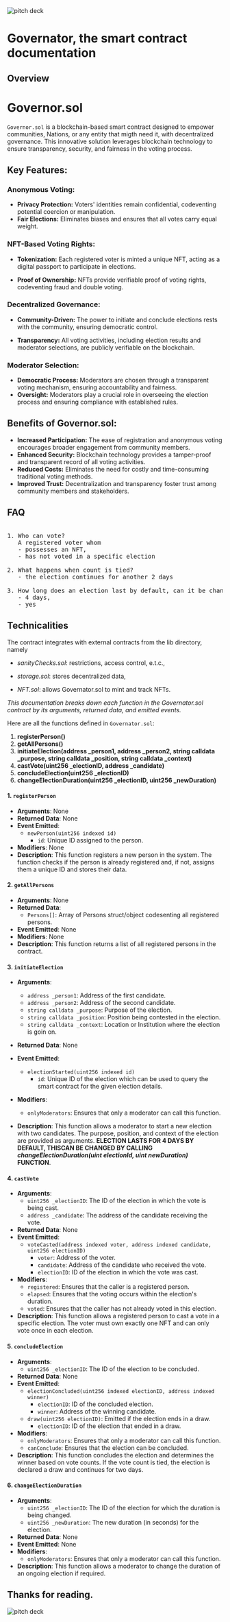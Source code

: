 <img src="https://github.com/soomtochukwu/Governator/blob/main/governator/public/gv%20p%20d.png" alt="pitch deck">

# Governator, the smart contract documentation
## Overview

# Governor.sol

`Governor.sol` is a blockchain-based smart contract designed to empower communities, Nations, or any entity that migth need it, with decentralized governance. This innovative solution leverages blockchain technology to ensure transparency, security, and fairness in the voting process.

## Key Features:

### Anonymous Voting:
- **Privacy Protection:** Voters' identities remain confidential, codeventing potential coercion or manipulation.
- **Fair Elections:** Eliminates biases and ensures that all votes carry equal weight.

### NFT-Based Voting Rights:
- **Tokenization:** Each registered voter is minted a unique NFT, acting as a digital passport to participate in elections.

- **Proof of Ownership:** NFTs provide verifiable proof of voting rights, codeventing fraud and double voting.


### Decentralized Governance:
- **Community-Driven:** The power to initiate and conclude elections rests with the community, ensuring democratic control.

- **Transparency:** All voting activities, including election results and moderator selections, are publicly verifiable on the blockchain.


### Moderator Selection:
- **Democratic Process:** Moderators are chosen through a transparent voting mechanism, ensuring accountability and fairness.
- **Oversight:** Moderators play a crucial role in overseeing the election process and ensuring compliance with established rules.

## Benefits of Governor.sol:

- **Increased Participation:** The ease of registration and anonymous voting encourages broader engagement from community members.
- **Enhanced Security:** Blockchain technology provides a tamper-proof and transparent record of all voting activities.
- **Reduced Costs:** Eliminates the need for costly and time-consuming traditional voting methods.
- **Improved Trust:** Decentralization and transparency foster trust among community members and stakeholders.

## FAQ
<pre>
   
1. Who can vote?
   A registered voter whom
   - possesses an NFT,
   - has not voted in a specific election
   
2. What happens when count is tied?
   - the election continues for another 2 days
   
3. How long does an election last by default, can it be changed?
   - 4 days,
   - yes 
</pre>

## Technicalities
The contract integrates with external contracts from the lib directory, namely
- _sanityChecks.sol_: restrictions, access control, e.t.c.,
- _storage.sol_: stores decentralized data,

- _NFT.sol_: allows Governator.sol to mint and track NFTs. 


_This documentation breaks down each function in the Governator.sol contract by its arguments, returned data, and emitted events._

Here are all the functions defined in `Governator.sol`:

1. **registerPerson()**
2. **getAllPersons()**
3. **initiateElection(address _person1, address _person2, string calldata _purpose, string calldata _position, string calldata _context)**
4. **castVote(uint256 _electionID, address _candidate)**
5. **concludeElection(uint256 _electionID)**
6. **changeElectionDuration(uint256 _electionID, uint256 _newDuration)**

   
#### 1. **`registerPerson`**
   - **Arguments**: None
   - **Returned Data**: None
   - **Event Emitted**: 
     - `newPerson(uint256 indexed id)`
       - `id`: Unique ID assigned to the person.
   - **Modifiers**: None
   - **Description**: 
     This function registers a new person in the system. The function checks if the person is already registered and, if not, assigns them a unique ID and stores their data.

#### 2. **`getAllPersons`**
   - **Arguments**: None
   - **Returned Data**: 
     - `Persons[]`: Array of Persons struct/object codesenting all registered persons.
   - **Event Emitted**: None
   - **Modifiers**: None
   - **Description**: 
     This function returns a list of all registered persons in the contract.


#### 3. **`initiateElection`**
   - **Arguments**: 
   
     - `address _person1`: Address of the first candidate.
     - `address _person2`: Address of the second candidate.
     - `string calldata _purpose`: Purpose of the election.
     - `string calldata _position`: Position being contested in the election.
     - `string calldata _context`: Location or Institution where the election is goin on.
   - **Returned Data**: None
   - **Event Emitted**: 
     - `electionStarted(uint256 indexed id)`
       - `id`: Unique ID of the election which can be used to query the smart contract for the given election details.
   - **Modifiers**: 
     - `onlyModerators`: Ensures that only a moderator can call this function.
   - **Description**: 
     This function allows a moderator to start a new election with two candidates. The purpose, position, and context of the election are provided as arguments. **ELECTION LASTS FOR 4 DAYS BY DEFAULT, THISCAN BE CHANGED BY CALLING _changeElectionDuration(uint electionId, uint newDuration)_ FUNCTION**.

#### 4. **`castVote`**
   - **Arguments**: 
     - `uint256 _electionID`: The ID of the election in which the vote is being cast.
     - `address _candidate`: The address of the candidate receiving the vote.
   - **Returned Data**: None
   - **Event Emitted**: 
     - `voteCasted(address indexed voter, address indexed candidate, uint256 electionID)`
       - `voter`: Address of the voter.
       - `candidate`: Address of the candidate who received the vote.
       - `electionID`: ID of the election in which the vote was cast.
   - **Modifiers**: 
     - `registered`: Ensures that the caller is a registered person.
     - `elapsed`: Ensures that the voting occurs within the election's duration.
     - `voted`: Ensures that the caller has not already voted in this election.
   - **Description**: 
     This function allows a registered person to cast a vote in a specific election. The voter must own exactly one NFT and can only vote once in each election.

#### 5. **`concludeElection`**
   - **Arguments**: 
     - `uint256 _electionID`: The ID of the election to be concluded.
   - **Returned Data**: None
   - **Event Emitted**: 
     - `electionConcluded(uint256 indexed electionID, address indexed winner)`
       - `electionID`: ID of the concluded election.
       - `winner`: Address of the winning candidate.
     - `draw(uint256 electionID)`: Emitted if the election ends in a draw.
       - `electionID`: ID of the election that ended in a draw.
   - **Modifiers**: 
     - `onlyModerators`: Ensures that only a moderator can call this function.
     - `canConclude`: Ensures that the election can be concluded.
   - **Description**: 
     This function concludes the election and determines the winner based on vote counts. If the vote count is tied, the election is declared a draw and continues for two days.

#### 6. **`changeElectionDuration`**
   - **Arguments**: 
     - `uint256 _electionID`: The ID of the election for which the duration is being changed.
     - `uint256 _newDuration`: The new duration (in seconds) for the election.
   - **Returned Data**: None
   - **Event Emitted**: None
   - **Modifiers**: 
     - `onlyModerators`: Ensures that only a moderator can call this function.
   - **Description**: 
     This function allows a moderator to change the duration of an ongoing election if required.

## Thanks for reading.
<img src="https://github.com/soomtochukwu/Governator/blob/main/governator/public/Hidden%20mining-bro%202.svg" alt="pitch deck">
